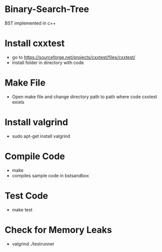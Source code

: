 # Binary-Search-Tree
BST implemented in c++
# Install cxxtest
- go to https://sourceforge.net/projects/cxxtest/files/cxxtest/
- install folder in directory with code
# Make File
- Open make file and change directory path to path where code cxxtest exists
# Install valgrind
- sudo apt-get install valgrind
# Compile Code
- make
- compiles sample code in bstsandbox
# Test Code
- make test
# Check for Memory Leaks
- valgrind ./testrunner
